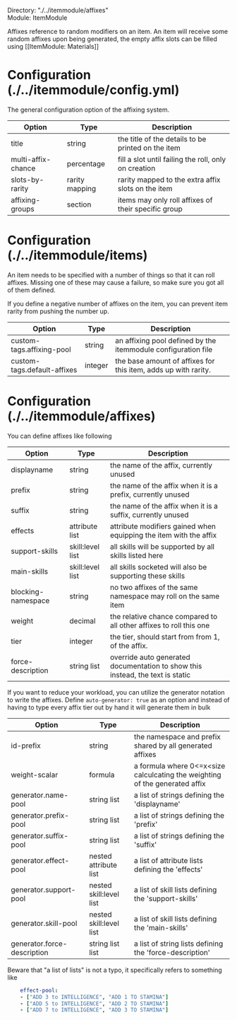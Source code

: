 Directory: "./../itemmodule/affixes"  
Module: ItemModule

Affixes reference to random modifiers on an item. An item will receive some random affixes upon being generated, the empty affix slots can be filled using [[ItemModule: Materials]] 

# Configuration (./../itemmodule/config.yml)

The general configuration option of the affixing system.

| Option | Type | Description |
|-|-|-|
| title | string | the title of the details to be printed on the item |
| multi-affix-chance | percentage | fill a slot until failing the roll, only on creation |
| slots-by-rarity | rarity mapping | rarity mapped to the extra affix slots on the item |
| affixing-groups | section | items may only roll affixes of their specific group |

# Configuration (./../itemmodule/items)

An item needs to be specified with a number of things so that it can roll affixes. Missing one of these may cause a failure, so make sure you got all of them defined.

If you define a negative number of affixes on the item, you can prevent item rarity from pushing the number up.

| Option | Type | Description |
|-|-|-|
| custom-tags.affixing-pool | string | an affixing pool defined by the itemmodule configuration file |
| custom-tags.default-affixes | integer | the base amount of affixes for this item, adds up with rarity. |

# Configuration (./../itemmodule/affixes)

You can define affixes like following

| Option | Type | Description |
|-|-|-|
| displayname | string | the name of the affix, currently unused |
| prefix | string | the name of the affix when it is a prefix, currently unused |
| suffix | string | the name of the affix when it is a suffix, currently unused | 
| effects | attribute list | attribute modifiers gained when equipping the item with the affix |
| support-skills | skill:level list | all skills will be supported by all skills listed here |
| main-skills | skill:level list | all skills socketed will also be supporting these skills |
| blocking-namespace | string | no two affixes of the same namespace may roll on the same item |
| weight | decimal | the relative chance compared to all other affixes to roll this one
| tier | integer | the tier, should start from from 1, of the affix. |
| force-description | string list | override auto generated documentation to show this instead, the text is static |

If you want to reduce your workload, you can utilize the generator notation to write the affixes. Define `auto-generator: true` as an option and instead of having to type every affix tier out by hand it will generate them in bulk

| Option | Type | Description |
|-|-|-|
| id-prefix | string | the namespace and prefix shared by all generated affixes |
| weight-scalar | formula | a formula where 0<=x<size calculcating the weighting of the generated affix | 
| generator.name-pool | string list | a list of strings defining the 'displayname' | 
| generator.prefix-pool | string list | a list of strings defining the 'prefix' | 
| generator.suffix-pool | string list | a list of strings defining the 'suffix' | 
| generator.effect-pool | nested attribute list | a list of attribute lists defining the 'effects' | 
| generator.support-pool | nested skill:level list | a list of skill lists defining the 'support-skills' |
| generator.skill-pool | nested skill:level list | a list of skill lists defining the 'main-skills' |
| generator.force-description | string list list | a list of string lists defining the 'force-description' |

Beware that "a list of lists" is not a typo, it specifically refers to something like

```yml
    effect-pool:
    - ["ADD 3 to INTELLIGENCE", "ADD 1 TO STAMINA"]
    - ["ADD 5 to INTELLIGENCE", "ADD 2 TO STAMINA"]
    - ["ADD 7 to INTELLIGENCE", "ADD 3 TO STAMINA"]
```
